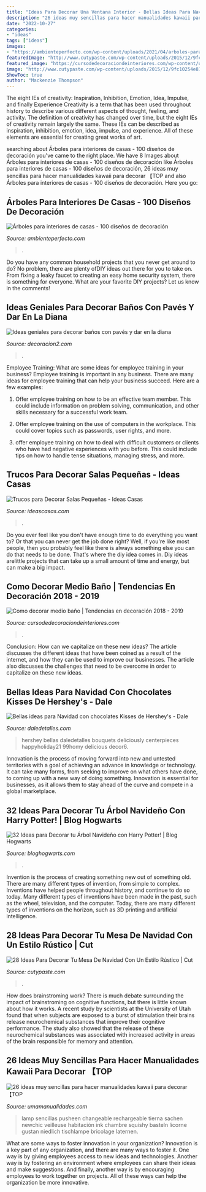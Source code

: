 ```yaml
---
title: "Ideas Para Decorar Una Ventana Interior - Bellas Ideas Para Navidad Con Chocolates Kisses De Hershey&#039;s"
description: "26 ideas muy sencillas para hacer manualidades kawaii para decorar 【top"
date: "2022-10-27"
categories:
- "ideas"
tags: ["ideas"]
images:
- "https://ambienteperfecto.com/wp-content/uploads/2021/04/arboles-para-interiores-de-casas-64_optimized.jpg"
featuredImage: "http://www.cutypaste.com/wp-content/uploads/2015/12/9fc10254e81f36de09b5e25697634ec4.jpg"
featured_image: "https://cursodedecoraciondeinteriores.com/wp-content/uploads/2018/09/accesorios-decorativos-para-un-medio-bano-4.jpg"
image: "http://www.cutypaste.com/wp-content/uploads/2015/12/9fc10254e81f36de09b5e25697634ec4.jpg"
ShowToc: true
author: "Mackenzie Thompson"
---
```



The eight IEs of creativity: Inspiration, Inhibition, Emotion, Idea, Impulse, and finally Experience
Creativity is a term that has been used throughout history to describe various different aspects of thought, feeling, and activity. The definition of creativity has changed over time, but the eight IEs of creativity remain largely the same. These IEs can be described as inspiration, inhibition, emotion, idea, impulse, and experience. All of these elements are essential for creating great works of art.

	

		
searching about Árboles para interiores de casas - 100 diseños de decoración you've came to the right place. We have 8 Images about Árboles para interiores de casas - 100 diseños de decoración like Árboles para interiores de casas - 100 diseños de decoración, 26 ideas muy sencillas para hacer manualidades kawaii para decorar 【TOP and also Árboles para interiores de casas - 100 diseños de decoración. Here you go:
		
    
## Árboles Para Interiores De Casas - 100 Diseños De Decoración

<img loading=lazy src="https://ambienteperfecto.com/wp-content/uploads/2021/04/arboles-para-interiores-de-casas-64_optimized.jpg" onerror="this.onerror=null;this.src='https://tse1.mm.bing.net/th?id=OIP.pPL0yKWA5az_0TQuzhEjdAHaHB&amp;pid=15.1';" alt="Árboles para interiores de casas - 100 diseños de decoración">

_Source: ambienteperfecto.com_

>. 

	

Do you have any common household projects that you never get around to do? No problem, there are plenty ofDIY ideas out there for you to take on. From fixing a leaky faucet to creating an easy home security system, there is something for everyone. What are your favorite DIY projects? Let us know in the comments!

    
## Ideas Geniales Para Decorar Baños Con Pavés Y Dar En La Diana

<img loading=lazy src="https://decoracion2.com/imagenes/2017/01/banos-con-paves-bee-3.jpg" onerror="this.onerror=null;this.src='https://tse4.mm.bing.net/th?id=OIP.rGoRSvrXhRrxxv4MTsIojwHaKE&amp;pid=15.1';" alt="Ideas geniales para decorar baños con pavés y dar en la diana">

_Source: decoracion2.com_

>. 

	

Employee Training: What are some ideas for employee training in your business?
Employee training is important in any business. There are many ideas for employee training that can help your business succeed. Here are a few examples:
1. Offer employee training on how to be an effective team member. This could include information on problem solving, communication, and other skills necessary for a successful work team.

2. Offer employee training on the use of computers in the workplace. This could cover topics such as passwords, user rights, and more.

3. offer employee training on how to deal with difficult customers or clients who have had negative experiences with you before. This could include tips on how to handle tense situations, managing stress, and more.

    
## Trucos Para Decorar Salas Pequeñas - Ideas Casas

<img loading=lazy src="http://ideascasas.com/wp-content/uploads/sala-mini.jpg" onerror="this.onerror=null;this.src='https://tse2.mm.bing.net/th?id=OIP.vgD-MA1pvgkWdsUSiXYH0AHaLH&amp;pid=15.1';" alt="Trucos para Decorar Salas Pequeñas - Ideas Casas">

_Source: ideascasas.com_

>. 

	

Do you ever feel like you don't have enough time to do everything you want to? Or that you can never get the job done right? Well, if you're like most people, then you probably feel like there is always something else you can do that needs to be done. That's where the diy idea comes in. Diy ideas arelittle projects that can take up a small amount of time and energy, but can make a big impact.

    
## Como Decorar Medio Baño | Tendencias En Decoración 2018 - 2019

<img loading=lazy src="https://cursodedecoraciondeinteriores.com/wp-content/uploads/2018/09/accesorios-decorativos-para-un-medio-bano-4.jpg" onerror="this.onerror=null;this.src='https://tse2.mm.bing.net/th?id=OIP.Go_NbmSCF4vnAzPowYNk0QHaLM&amp;pid=15.1';" alt="Como decorar medio baño | Tendencias en decoración 2018 - 2019">

_Source: cursodedecoraciondeinteriores.com_

>. 

	

Conclusion: How can we capitalize on these new ideas?
The article discusses the different ideas that have been coined as a result of the internet, and how they can be used to improve our businesses. The article also discusses the challenges that need to be overcome in order to capitalize on these new ideas.

    
## Bellas Ideas Para Navidad Con Chocolates Kisses De Hershey&#039;s - Dale

<img loading=lazy src="https://i0.wp.com/www.daledetalles.com/wp-content/uploads/2016/09/decoracion-con-kisses19.jpg?resize=640%2C854" onerror="this.onerror=null;this.src='https://tse3.mm.bing.net/th?id=OIP.9PVYTPep_pRqv9kgO1xDygHaJ4&amp;pid=15.1';" alt="Bellas ideas para Navidad con chocolates Kisses de Hershey&#039;s - Dale">

_Source: daledetalles.com_

>hershey bellas daledetalles bouquets deliciously centerpieces happyholiday21 99homy delicious decor6. 

	

Innovation is the process of moving forward into new and untested territories with a goal of achieving an advance in knowledge or technology. It can take many forms, from seeking to improve on what others have done, to coming up with a new way of doing something. Innovation is essential for businesses, as it allows them to stay ahead of the curve and compete in a global marketplace.

    
## 32 Ideas Para Decorar Tu Árbol Navideño Con Harry Potter! | Blog Hogwarts

<img loading=lazy src="https://i2.wp.com/bloghogwarts.com/wp-content/uploads/2014/12/Harry-Potter-BlogHogwarts-Navidad-Arbol-Ornamento-12.jpg" onerror="this.onerror=null;this.src='https://tse4.mm.bing.net/th?id=OIP.xeT2NWszXHofcDPxGHHaTgHaLG&amp;pid=15.1';" alt="32 Ideas para Decorar tu Árbol Navideño con Harry Potter! | Blog Hogwarts">

_Source: bloghogwarts.com_

>. 

	

Invention is the process of creating something new out of something old. There are many different types of invention, from simple to complex. Inventions have helped people throughout history, and continue to do so today. Many different types of inventions have been made in the past, such as the wheel, television, and the computer. Today, there are many different types of inventions on the horizon, such as 3D printing and artificial intelligence.

    
## 28 Ideas Para Decorar Tu Mesa De Navidad Con Un Estilo Rústico | Cut

<img loading=lazy src="http://www.cutypaste.com/wp-content/uploads/2015/12/9fc10254e81f36de09b5e25697634ec4.jpg" onerror="this.onerror=null;this.src='https://tse3.mm.bing.net/th?id=OIP.0oyirf_i7R8VF49yHYIuwQHaLI&amp;pid=15.1';" alt="28 Ideas Para Decorar Tu Mesa De Navidad Con Un Estilo Rústico | Cut">

_Source: cutypaste.com_

>. 

	

How does brainstroming work?
There is much debate surrounding the impact of brainstroming on cognitive functions, but there is little known about how it works. A recent study by scientists at the University of Utah found that when subjects are exposed to a burst of stimulation their brains release neurochemical substances that improve their cognitive performance. The study also showed that the release of these neurochemical substances was associated with increased activity in areas of the brain responsible for memory and attention.

    
## 26 Ideas Muy Sencillas Para Hacer Manualidades Kawaii Para Decorar 【TOP

<img loading=lazy src="https://www.umamanualidades.com/wp-content/uploads/2017/06/20170618_134900_305-515x1024.jpg" onerror="this.onerror=null;this.src='https://tse4.mm.bing.net/th?id=OIP.SPXrgQEtvvxJhyPG8rg2SwHaOu&amp;pid=15.1';" alt="26 ideas muy sencillas para hacer manualidades kawaii para decorar 【TOP">

_Source: umamanualidades.com_

>lamp sencillas pusheen changeable rechargeable tierna sachen newchic veilleuse habitación ink chambre squishy basteln licorne gustan niedlich tischlampe bricolage laternen. 

	

What are some ways to foster innovation in your organization?
Innovation is a key part of any organization, and there are many ways to foster it. One way is by giving employees access to new ideas and technologies. Another way is by fostering an environment where employees can share their ideas and make suggestions. And finally, another way is by encouraging employees to work together on projects. All of these ways can help the organization be more innovative.

